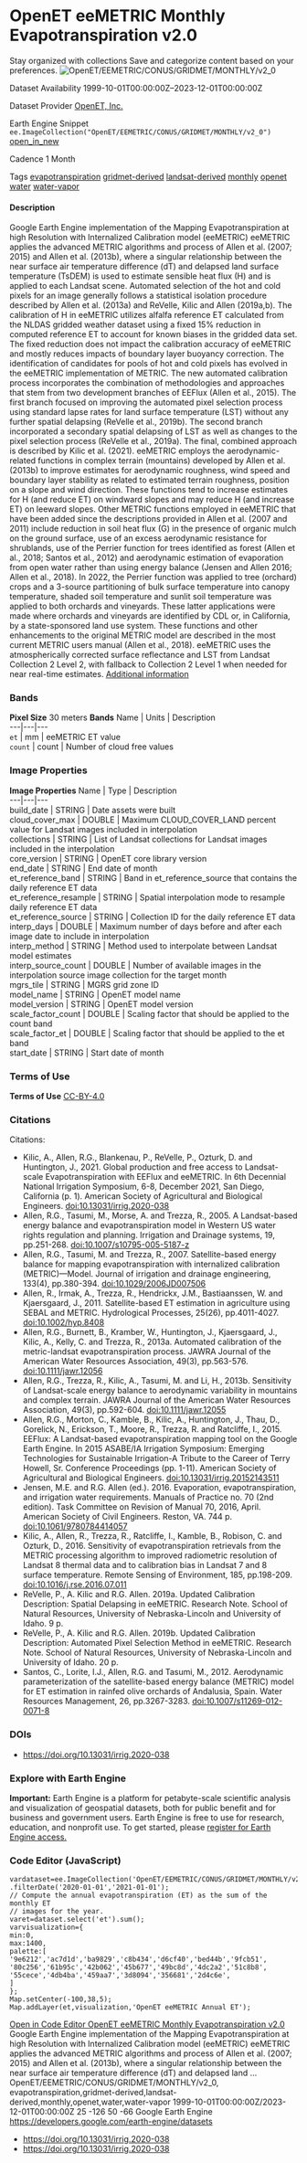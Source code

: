  
#  OpenET eeMETRIC Monthly Evapotranspiration v2.0 
Stay organized with collections  Save and categorize content based on your preferences. 
![OpenET/EEMETRIC/CONUS/GRIDMET/MONTHLY/v2_0](https://developers.google.com/earth-engine/datasets/images/OpenET/OpenET_EEMETRIC_CONUS_GRIDMET_MONTHLY_v2_0_sample.png) 

Dataset Availability
    1999-10-01T00:00:00Z–2023-12-01T00:00:00Z 

Dataset Provider
     [ OpenET, Inc. ](https://openetdata.org/) 

Earth Engine Snippet
     `    ee.ImageCollection("OpenET/EEMETRIC/CONUS/GRIDMET/MONTHLY/v2_0")   ` [ open_in_new ](https://code.earthengine.google.com/?scriptPath=Examples:Datasets/OpenET/OpenET_EEMETRIC_CONUS_GRIDMET_MONTHLY_v2_0) 

Cadence
    1 Month 

Tags
     [evapotranspiration](https://developers.google.com/earth-engine/datasets/tags/evapotranspiration) [gridmet-derived](https://developers.google.com/earth-engine/datasets/tags/gridmet-derived) [landsat-derived](https://developers.google.com/earth-engine/datasets/tags/landsat-derived) [monthly](https://developers.google.com/earth-engine/datasets/tags/monthly) [openet](https://developers.google.com/earth-engine/datasets/tags/openet) [water](https://developers.google.com/earth-engine/datasets/tags/water) [water-vapor](https://developers.google.com/earth-engine/datasets/tags/water-vapor)
#### Description
Google Earth Engine implementation of the Mapping Evapotranspiration at high Resolution with Internalized Calibration model (eeMETRIC)
eeMETRIC applies the advanced METRIC algorithms and process of Allen et al. (2007; 2015) and Allen et al. (2013b), where a singular relationship between the near surface air temperature difference (dT) and delapsed land surface temperature (TsDEM) is used to estimate sensible heat flux (H) and is applied to each Landsat scene. Automated selection of the hot and cold pixels for an image generally follows a statistical isolation procedure described by Allen et al. (2013a) and ReVelle, Kilic and Allen (2019a,b). The calibration of H in eeMETRIC utilizes alfalfa reference ET calculated from the NLDAS gridded weather dataset using a fixed 15% reduction in computed reference ET to account for known biases in the gridded data set. The fixed reduction does not impact the calibration accuracy of eeMETRIC and mostly reduces impacts of boundary layer buoyancy correction.
The identification of candidates for pools of hot and cold pixels has evolved in the eeMETRIC implementation of METRIC. The new automated calibration process incorporates the combination of methodologies and approaches that stem from two development branches of EEFlux (Allen et al., 2015). The first branch focused on improving the automated pixel selection process using standard lapse rates for land surface temperature (LST) without any further spatial delapsing (ReVelle et al., 2019b). The second branch incorporated a secondary spatial delapsing of LST as well as changes to the pixel selection process (ReVelle et al., 2019a). The final, combined approach is described by Kilic et al. (2021).
eeMETRIC employs the aerodynamic-related functions in complex terrain (mountains) developed by Allen et al. (2013b) to improve estimates for aerodynamic roughness, wind speed and boundary layer stability as related to estimated terrain roughness, position on a slope and wind direction. These functions tend to increase estimates for H (and reduce ET) on windward slopes and may reduce H (and increase ET) on leeward slopes. Other METRIC functions employed in eeMETRIC that have been added since the descriptions provided in Allen et al. (2007 and 2011) include reduction in soil heat flux (G) in the presence of organic mulch on the ground surface, use of an excess aerodynamic resistance for shrublands, use of the Perrier function for trees identified as forest (Allen et al., 2018; Santos et al., 2012) and aerodynamic estimation of evaporation from open water rather than using energy balance (Jensen and Allen 2016; Allen et al., 2018). In 2022, the Perrier function was applied to tree (orchard) crops and a 3-source partitioning of bulk surface temperature into canopy temperature, shaded soil temperature and sunlit soil temperature was applied to both orchards and vineyards. These latter applications were made where orchards and vineyards are identified by CDL or, in California, by a state-sponsored land use system. These functions and other enhancements to the original METRIC model are described in the most current METRIC users manual (Allen et al., 2018). eeMETRIC uses the atmospherically corrected surface reflectance and LST from Landsat Collection 2 Level 2, with fallback to Collection 2 Level 1 when needed for near real-time estimates.
[Additional information](https://openetdata.org/methodologies/)
### Bands
**Pixel Size** 30 meters 
**Bands**
Name | Units | Description  
---|---|---  
`et` | mm | eeMETRIC ET value  
`count` | count | Number of cloud free values  
### Image Properties
**Image Properties**
Name | Type | Description  
---|---|---  
build_date | STRING | Date assets were built  
cloud_cover_max | DOUBLE | Maximum CLOUD_COVER_LAND percent value for Landsat images included in interpolation  
collections | STRING | List of Landsat collections for Landsat images included in the interpolation  
core_version | STRING | OpenET core library version  
end_date | STRING | End date of month  
et_reference_band | STRING | Band in et_reference_source that contains the daily reference ET data  
et_reference_resample | STRING | Spatial interpolation mode to resample daily reference ET data  
et_reference_source | STRING | Collection ID for the daily reference ET data  
interp_days | DOUBLE | Maximum number of days before and after each image date to include in interpolation  
interp_method | STRING | Method used to interpolate between Landsat model estimates  
interp_source_count | DOUBLE | Number of available images in the interpolation source image collection for the target month  
mgrs_tile | STRING | MGRS grid zone ID  
model_name | STRING | OpenET model name  
model_version | STRING | OpenET model version  
scale_factor_count | DOUBLE | Scaling factor that should be applied to the count band  
scale_factor_et | DOUBLE | Scaling factor that should be applied to the et band  
start_date | STRING | Start date of month  
### Terms of Use
**Terms of Use**
[CC-BY-4.0](https://spdx.org/licenses/CC-BY-4.0.html)
### Citations
Citations:
  * Kilic, A., Allen, R.G., Blankenau, P., ReVelle, P., Ozturk, D. and Huntington, J., 2021. Global production and free access to Landsat-scale Evapotranspiration with EEFlux and eeMETRIC. In 6th Decennial National Irrigation Symposium, 6-8, December 2021, San Diego, California (p. 1). American Society of Agricultural and Biological Engineers. [doi:10.13031/irrig.2020-038](https://doi.org/10.13031/irrig.2020-038)
  * Allen, R.G., Tasumi, M., Morse, A. and Trezza, R., 2005. A Landsat-based energy balance and evapotranspiration model in Western US water rights regulation and planning. Irrigation and Drainage systems, 19, pp.251-268. [doi:10.1007/s10795-005-5187-z](https://doi.org/10.1007/s10795-005-5187-z)
  * Allen, R.G., Tasumi, M. and Trezza, R., 2007. Satellite-based energy balance for mapping evapotranspiration with internalized calibration (METRIC)—Model. Journal of irrigation and drainage engineering, 133(4), pp.380-394. [doi:10.1029/2006JD007506](https://doi.org/10.1029/2006JD007506)
  * Allen, R., Irmak, A., Trezza, R., Hendrickx, J.M., Bastiaanssen, W. and Kjaersgaard, J., 2011. Satellite-based ET estimation in agriculture using SEBAL and METRIC. Hydrological Processes, 25(26), pp.4011-4027. [doi:10.1002/hyp.8408](https://doi.org/10.1002/hyp.8408)
  * Allen, R.G., Burnett, B., Kramber, W., Huntington, J., Kjaersgaard, J., Kilic, A., Kelly, C. and Trezza, R., 2013a. Automated calibration of the metric-landsat evapotranspiration process. JAWRA Journal of the American Water Resources Association, 49(3), pp.563-576. [doi:10.1111/jawr.12056](https://doi.org/10.1111/jawr.12056)
  * Allen, R.G., Trezza, R., Kilic, A., Tasumi, M. and Li, H., 2013b. Sensitivity of Landsat-scale energy balance to aerodynamic variability in mountains and complex terrain. JAWRA Journal of the American Water Resources Association, 49(3), pp.592-604. [doi:10.1111/jawr.12055](https://doi.org/10.1111/jawr.12055)
  * Allen, R.G., Morton, C., Kamble, B., Kilic, A., Huntington, J., Thau, D., Gorelick, N., Erickson, T., Moore, R., Trezza, R. and Ratcliffe, I., 2015. EEFlux: A Landsat-based evapotranspiration mapping tool on the Google Earth Engine. In 2015 ASABE/IA Irrigation Symposium: Emerging Technologies for Sustainable Irrigation-A Tribute to the Career of Terry Howell, Sr. Conference Proceedings (pp. 1-11). American Society of Agricultural and Biological Engineers. [doi:10.13031/irrig.20152143511](https://doi.org/10.13031/irrig.20152143511)
  * Jensen, M.E. and R.G. Allen (ed.). 2016. Evaporation, evapotranspiration, and irrigation water requirements. Manuals of Practice no. 70 (2nd edition). Task Committee on Revision of Manual 70, 2016, April. American Society of Civil Engineers. Reston, VA. 744 p. [doi:10.1061/9780784414057](https://doi.org/10.1061/9780784414057)
  * Kilic, A., Allen, R., Trezza, R., Ratcliffe, I., Kamble, B., Robison, C. and Ozturk, D., 2016. Sensitivity of evapotranspiration retrievals from the METRIC processing algorithm to improved radiometric resolution of Landsat 8 thermal data and to calibration bias in Landsat 7 and 8 surface temperature. Remote Sensing of Environment, 185, pp.198-209. [doi:10.1016/j.rse.2016.07.011](https://doi.org/10.1016/j.rse.2016.07.011)
  * ReVelle, P., A. Kilic and R.G. Allen. 2019a. Updated Calibration Description: Spatial Delapsing in eeMETRIC. Research Note. School of Natural Resources, University of Nebraska-Lincoln and University of Idaho. 9 p.
  * ReVelle, P., A. Kilic and R.G. Allen. 2019b. Updated Calibration Description: Automated Pixel Selection Method in eeMETRIC. Research Note. School of Natural Resources, University of Nebraska-Lincoln and University of Idaho. 20 p.
  * Santos, C., Lorite, I.J., Allen, R.G. and Tasumi, M., 2012. Aerodynamic parameterization of the satellite-based energy balance (METRIC) model for ET estimation in rainfed olive orchards of Andalusia, Spain. Water Resources Management, 26, pp.3267-3283. [doi:10.1007/s11269-012-0071-8](https://doi.org/10.1007/s11269-012-0071-8)


### DOIs
  * [ https://doi.org/10.13031/irrig.2020-038 ](https://doi.org/10.13031/irrig.2020-038)


### Explore with Earth Engine
**Important:** Earth Engine is a platform for petabyte-scale scientific analysis and visualization of geospatial datasets, both for public benefit and for business and government users. Earth Engine is free to use for research, education, and nonprofit use. To get started, please [register for Earth Engine access.](https://console.cloud.google.com/earth-engine)
### Code Editor (JavaScript)
```
vardataset=ee.ImageCollection('OpenET/EEMETRIC/CONUS/GRIDMET/MONTHLY/v2_0')
.filterDate('2020-01-01','2021-01-01');
// Compute the annual evapotranspiration (ET) as the sum of the monthly ET
// images for the year.
varet=dataset.select('et').sum();
varvisualization={
min:0,
max:1400,
palette:[
'9e6212','ac7d1d','ba9829','c8b434','d6cf40','bed44b','9fcb51',
'80c256','61b95c','42b062','45b677','49bc8d','4dc2a2','51c8b8',
'55cece','4db4ba','459aa7','3d8094','356681','2d4c6e',
]
};
Map.setCenter(-100,38,5);
Map.addLayer(et,visualization,'OpenET eeMETRIC Annual ET');
```
[ Open in Code Editor ](https://code.earthengine.google.com/?scriptPath=Examples:Datasets/OpenET/OpenET_EEMETRIC_CONUS_GRIDMET_MONTHLY_v2_0)
[ OpenET eeMETRIC Monthly Evapotranspiration v2.0 ](https://developers.google.com/earth-engine/datasets/catalog/OpenET_EEMETRIC_CONUS_GRIDMET_MONTHLY_v2_0)
Google Earth Engine implementation of the Mapping Evapotranspiration at high Resolution with Internalized Calibration model (eeMETRIC) eeMETRIC applies the advanced METRIC algorithms and process of Allen et al. (2007; 2015) and Allen et al. (2013b), where a singular relationship between the near surface air temperature difference (dT) and delapsed land …
OpenET/EEMETRIC/CONUS/GRIDMET/MONTHLY/v2_0, evapotranspiration,gridmet-derived,landsat-derived,monthly,openet,water,water-vapor 
1999-10-01T00:00:00Z/2023-12-01T00:00:00Z
25 -126 50 -66 
Google Earth Engine
https://developers.google.com/earth-engine/datasets
  * [ https://doi.org/10.13031/irrig.2020-038 ](https://doi.org/https://openetdata.org/)
  * [ https://doi.org/10.13031/irrig.2020-038 ](https://doi.org/https://developers.google.com/earth-engine/datasets/catalog/OpenET_EEMETRIC_CONUS_GRIDMET_MONTHLY_v2_0)


